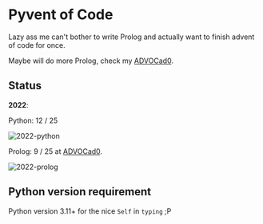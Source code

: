 # Pyvent of Code

Lazy ass me can't bother to write Prolog and actually want to finish advent of
code for once.

Maybe will do more Prolog, check my [ADVOCad0](https://github.com/kittykg/ADVOCadO).

## Status

**2022**: 

Python: 12 / 25

![2022-python](https://progress-bar.dev/48/)

Prolog: 9 / 25 at [ADVOCad0](https://github.com/kittykg/ADVOCadO).

![2022-prolog](https://progress-bar.dev/36/)


## Python version requirement

Python version 3.11+ for the nice `Self` in `typing` ;P
